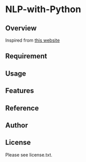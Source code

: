 # NLP-with-Python 

## Overview


Inspired from [this website](https://textanalysisonline.com/)

## Requirement


## Usage


## Features


## Reference


## Author


## License

Please see license.txt.
